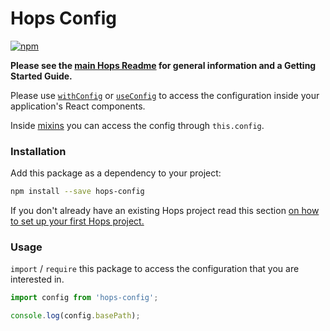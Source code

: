 # Hops Config

[![npm](https://img.shields.io/npm/v/hops-config.svg)](https://www.npmjs.com/package/hops-config)

**Please see the [main Hops Readme](https://github.com/xing/hops#docs) for general information and a Getting Started Guide.**

Please use [`withConfig`](../../DOCUMENTATION.md#withconfigcomponent) or [`useConfig`](../../DOCUMENTATION.md#useconfig-config) to access the configuration inside your application's React components.

Inside [mixins](../bootstrap#mixins) you can access the config through `this.config`.

### Installation

Add this package as a dependency to your project:

```bash
npm install --save hops-config
```

If you don't already have an existing Hops project read this section [on how to set up your first Hops project.](../../DOCUMENTATION.md#quick-start)

### Usage

`import` / `require` this package to access the configuration that you are interested in.

```javascript
import config from 'hops-config';

console.log(config.basePath);
```
